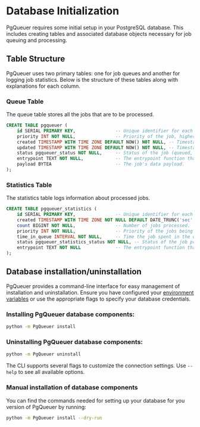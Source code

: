 # Database Initialization

PgQueuer requires some initial setup in your PostgreSQL database. This includes creating tables and associated database objects necessary for job queuing and processing.

## Table Structure

PgQueuer uses two primary tables: one for job queues and another for logging job statistics. Below is the structure of these tables along with explanations for each column.

### Queue Table

The queue table stores all the jobs that are to be processed.

```sql
CREATE TABLE pgqueuer (
    id SERIAL PRIMARY KEY,               -- Unique identifier for each job.
    priority INT NOT NULL,               -- Priority of the job, higher value means higher priority.
    created TIMESTAMP WITH TIME ZONE DEFAULT NOW() NOT NULL, -- Timestamp when the job was created.
    updated TIMESTAMP WITH TIME ZONE DEFAULT NOW() NOT NULL, -- Timestamp when the job was last updated.
    status pgqueuer_status NOT NULL,     -- Status of the job (queued, picked).
    entrypoint TEXT NOT NULL,            -- The entrypoint function that will process the job.
    payload BYTEA                        -- The job's data payload.
);
```

### Statistics Table

The statistics table logs information about processed jobs.

```sql
CREATE TABLE pgqueuer_statistics (
    id SERIAL PRIMARY KEY,               -- Unique identifier for each log entry.
    created TIMESTAMP WITH TIME ZONE NOT NULL DEFAULT DATE_TRUNC('sec', NOW() at time zone 'UTC'), -- Timestamp when the log entry was created.
    count BIGINT NOT NULL,               -- Number of jobs processed.
    priority INT NOT NULL,               -- Priority of the jobs being logged.
    time_in_queue INTERVAL NOT NULL,     -- Time the job spent in the queue.
    status pgqueuer_statistics_status NOT NULL, -- Status of the job processing (exception, successful).
    entrypoint TEXT NOT NULL             -- The entrypoint function that processed the job.
);
```

## Database installation/uninstallation

PgQueuer provides a command-line interface for easy management of installation and uninstallation. Ensure you have configured your [environment variables](https://magicstack.github.io/asyncpg/current/api/index.html#connection) or use the appropriate flags to specify your database credentials.

### Installing PgQueuer database components:
```bash
python -m PgQueuer install 
```

### Uninstalling PgQueuer database components:
```bash
python -m PgQueuer uninstall 
```

The CLI supports several flags to customize the connection settings. Use `--help` to see all available options.

### Manual installation of database components

You can find the commands needed for setting up your database for you version of PgQueuer by running:
```bash
python -m PgQueuer install --dry-run
```
